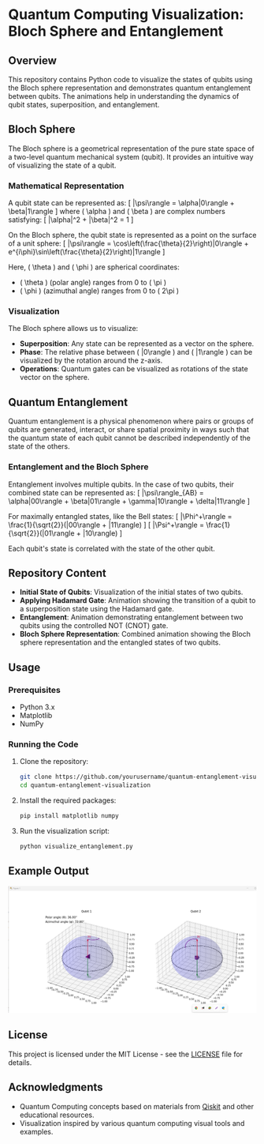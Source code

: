# Quantum Computing Visualization: Bloch Sphere and Entanglement

## Overview
This repository contains Python code to visualize the states of qubits using the Bloch sphere representation and demonstrates quantum entanglement between qubits. The animations help in understanding the dynamics of qubit states, superposition, and entanglement.

## Bloch Sphere

The Bloch sphere is a geometrical representation of the pure state space of a two-level quantum mechanical system (qubit). It provides an intuitive way of visualizing the state of a qubit.

### Mathematical Representation

A qubit state can be represented as:
\[ |\psi\rangle = \alpha|0\rangle + \beta|1\rangle \]
where \( \alpha \) and \( \beta \) are complex numbers satisfying:
\[ |\alpha|^2 + |\beta|^2 = 1 \]

On the Bloch sphere, the qubit state is represented as a point on the surface of a unit sphere:
\[ |\psi\rangle = \cos\left(\frac{\theta}{2}\right)|0\rangle + e^{i\phi}\sin\left(\frac{\theta}{2}\right)|1\rangle \]

Here, \( \theta \) and \( \phi \) are spherical coordinates:
- \( \theta \) (polar angle) ranges from 0 to \( \pi \)
- \( \phi \) (azimuthal angle) ranges from 0 to \( 2\pi \)

### Visualization

The Bloch sphere allows us to visualize:
- **Superposition**: Any state can be represented as a vector on the sphere.
- **Phase**: The relative phase between \( |0\rangle \) and \( |1\rangle \) can be visualized by the rotation around the z-axis.
- **Operations**: Quantum gates can be visualized as rotations of the state vector on the sphere.

## Quantum Entanglement

Quantum entanglement is a physical phenomenon where pairs or groups of qubits are generated, interact, or share spatial proximity in ways such that the quantum state of each qubit cannot be described independently of the state of the others.

### Entanglement and the Bloch Sphere

Entanglement involves multiple qubits. In the case of two qubits, their combined state can be represented as:
\[ |\psi\rangle_{AB} = \alpha|00\rangle + \beta|01\rangle + \gamma|10\rangle + \delta|11\rangle \]

For maximally entangled states, like the Bell states:
\[ |\Phi^+\rangle = \frac{1}{\sqrt{2}}(|00\rangle + |11\rangle) \]
\[ |\Psi^+\rangle = \frac{1}{\sqrt{2}}(|01\rangle + |10\rangle) \]

Each qubit's state is correlated with the state of the other qubit.

## Repository Content

- **Initial State of Qubits**: Visualization of the initial states of two qubits.
- **Applying Hadamard Gate**: Animation showing the transition of a qubit to a superposition state using the Hadamard gate.
- **Entanglement**: Animation demonstrating entanglement between two qubits using the controlled NOT (CNOT) gate.
- **Bloch Sphere Representation**: Combined animation showing the Bloch sphere representation and the entangled states of two qubits.

## Usage

### Prerequisites

- Python 3.x
- Matplotlib
- NumPy

### Running the Code

1. Clone the repository:
    ```bash
    git clone https://github.com/yourusername/quantum-entanglement-visualization.git
    cd quantum-entanglement-visualization
    ```

2. Install the required packages:
    ```bash
    pip install matplotlib numpy
    ```

3. Run the visualization script:
    ```bash
    python visualize_entanglement.py
    ```

## Example Output

![Example Animation](Screenshot_1.png)

## License

This project is licensed under the MIT License - see the [LICENSE](LICENSE) file for details.

## Acknowledgments

- Quantum Computing concepts based on materials from [Qiskit](https://qiskit.org/) and other educational resources.
- Visualization inspired by various quantum computing visual tools and examples.

